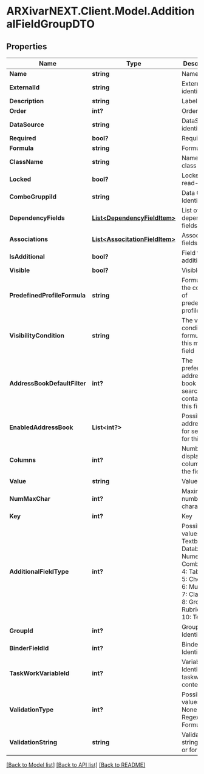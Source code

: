 # ARXivarNEXT.Client.Model.AdditionalFieldGroupDTO
## Properties

Name | Type | Description | Notes
------------ | ------------- | ------------- | -------------
**Name** | **string** | Name | [optional] 
**ExternalId** | **string** | External identifier | [optional] 
**Description** | **string** | Label | [optional] 
**Order** | **int?** | Order | [optional] 
**DataSource** | **string** | DataSource identifier | [optional] 
**Required** | **bool?** | Required | [optional] 
**Formula** | **string** | Formula | [optional] 
**ClassName** | **string** | Name of class | 
**Locked** | **bool?** | Locked in read-only | [optional] 
**ComboGruppiId** | **string** | Data Group Identifier | [optional] 
**DependencyFields** | [**List&lt;DependencyFieldItem&gt;**](DependencyFieldItem.md) | List of dependent fields | [optional] 
**Associations** | [**List&lt;AssocitationFieldItem&gt;**](AssocitationFieldItem.md) | Associated fields | [optional] 
**IsAdditional** | **bool?** | Field type additional | [optional] 
**Visible** | **bool?** | Visible | [optional] 
**PredefinedProfileFormula** | **string** | Formula in the context of predefined profile | [optional] 
**VisibilityCondition** | **string** | The visibility condition formula for this mask field | [optional] 
**AddressBookDefaultFilter** | **int?** | The preferred address book for search contacts for this field | [optional] 
**EnabledAddressBook** | **List&lt;int?&gt;** | Possible addressbook for selection for this field | [optional] 
**Columns** | **int?** | Number of display columns for the field | [optional] 
**Value** | **string** | Value | [optional] 
**NumMaxChar** | **int?** | Maximum number of characters | [optional] 
**Key** | **int?** | Key | [optional] 
**AdditionalFieldType** | **int?** | Possible values:  0: Textbox  1: Databox  2: Numeric  3: Combobox  4: TableBox  5: Checkbox  6: MultiValue  7: ClasseBox  8: Group  9: RubricaBox  10: TextArea  | [optional] 
**GroupId** | **int?** | Group Identifier | [optional] 
**BinderFieldId** | **int?** | Binder Field Identifier | [optional] 
**TaskWorkVariableId** | **int?** | Variable Identifier in taskword context | [optional] 
**ValidationType** | **int?** | Possible values:  0: None  1: Regex  2: Formula  | [optional] 
**ValidationString** | **string** | Validation string (regex or formula) | [optional] 

[[Back to Model list]](../README.md#documentation-for-models) [[Back to API list]](../README.md#documentation-for-api-endpoints) [[Back to README]](../README.md)

